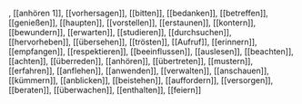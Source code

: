 , [[anhören 1]], [[vorhersagen]], [[bitten]], [[bedanken]], [[betreffen]], [[genießen]], [[haupten]], [[vorstellen]], [[erstaunen]], [[kontern]], [[bewundern]], [[erwarten]], [[studieren]], [[durchsuchen]], [[hervorheben]], [[übersehen]], [[trösten]], [[Aufruf]], [[erinnern]], [[empfangen]], [[respektieren]], [[beeinflussen]], [[auslesen]], [[beachten]], [[achten]], [[überreden]], [[anhören]], [[übertreten]], [[mustern]], [[erfahren]], [[anflehen]], [[anwenden]], [[verwalten]], [[anschauen]], [[kümmern]], [[anblicken]], [[beistehen]], [[auffordern]], [[versorgen]], [[beraten]], [[überwachen]], [[enthalten]], [[feiern]]